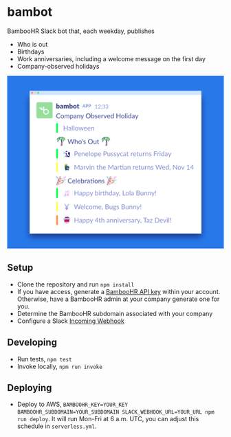 # bambot

BambooHR Slack bot that, each weekday, publishes

- Who is out
- Birthdays
- Work anniversaries, including a welcome message on the first day
- Company-observed holidays

<img src="screenshot.png" alt="Slack screenshot of bambot message" width="512" style="border: none;"/>

## Setup

- Clone the repository and run `npm install`
- If you have access, generate a [BambooHR API key](https://www.bamboohr.com/api/documentation/) within your account. Otherwise, have a BambooHR admin at your company generate one for you.
- Determine the BambooHR subdomain associated with your company
- Configure a Slack [Incoming Webhook](https://slack.com/apps/manage/custom-integrations)

## Developing

- Run tests, `npm test`
- Invoke locally, `npm run invoke`

## Deploying

- Deploy to AWS, `BAMBOOHR_KEY=YOUR_KEY BAMBOOHR_SUBDOMAIN=YOUR_SUBDOMAIN SLACK_WEBHOOK_URL=YOUR_URL npm run deploy`. It will run Mon-Fri at 6 a.m. UTC, you can adjust this schedule in `serverless.yml`.
